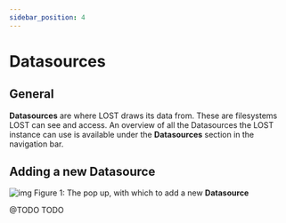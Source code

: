 ```yaml
---
sidebar_position: 4
---
```


# Datasources

## General

**Datasources** are where LOST draws its data from. These are
filesystems LOST can see and access. An overview of all
the Datasources the LOST instance can use is available
under the **Datasources** section in the navigation bar.

## Adding a new Datasource

![img](/img/add_datasource_new.png)
Figure 1: The pop up, with which to add a new **Datasource**

@TODO
TODO
